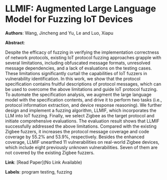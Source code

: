 # LLMIF: Augmented Large Language Model for Fuzzing IoT Devices

**Authors**: Wang, Jincheng and Yu, Le and Luo, Xiapu

**Abstract**:

Despite the efficacy of fuzzing in verifying the implementation correctness of network protocols, existing IoT protocol fuzzing approaches grapple with several limitations, including obfuscated message formats, unresolved message dependencies, and a lack of evaluations on the testing cases. These limitations significantly curtail the capabilities of IoT fuzzers in vulnerability identification. In this work, we show that the protocol specification contains fruitful descriptions of protocol messages, which can be used to overcome the above limitations and guide IoT protocol fuzzing. To automate the specification analysis, we augment the large language model with the specification contents, and drive it to perform two tasks (i.e., protocol information extraction, and device response reasoning). We further design and implement a fuzzing algorithm, LLMIF, which incorporates the LLM into IoT fuzzing. Finally, we select Zigbee as the target protocol and initiate comprehensive evaluations. The evaluation result shows that LLMIF successfully addressed the above limitations. Compared with the existing Zigbee fuzzers, it increases the protocol message coverage and code coverage by 55.2% and 53.9%, respectively. Besides the enhanced coverage, LLMIF unearthed 11 vulnerabilities on real-world Zigbee devices, which include eight previously unknown vulnerabilities. Seven of them are not covered by the existing Zigbee fuzzers.

**Link**: [Read Paper](No Link Available)

**Labels**: program testing, fuzzing
